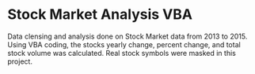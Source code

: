 # Stock Market Analysis VBA
Data clensing and analysis done on Stock Market data from 2013 to 2015. Using VBA coding, the stocks yearly change, percent change, and total stock volume
was calculated. Real stock symbols were masked in this project.
